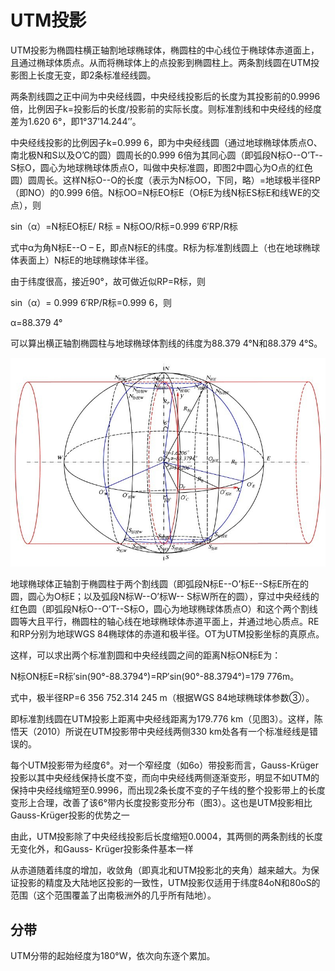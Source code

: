 #   UTM投影
UTM投影为椭圆柱横正轴割地球椭球体，椭圆柱的中心线位于椭球体赤道面上，且通过椭球体质点。从而将椭球体上的点投影到椭圆柱上。两条割线圆在UTM投影图上长度无变，即2条标准经线圆。

两条割线圆之正中间为中央经线圆，中央经线投影后的长度为其投影前的0.9996倍，比例因子k=投影后的长度/投影前的实际长度。则标准割线和中央经线的经度差为1.620 6°，即1°37’14.244’’。

中央经线投影的比例因子k=0.999 6，即为中央经线圆（通过地球椭球体质点O、南北极N和S以及O’C的圆）圆周长的0.999 6倍为其同心圆（即弧段N标O--O’T--S标O，圆心为地球椭球体质点O，叫做中央标准圆，即图2中圆心为O点的红色圆）圆周长。这样N标O--O的长度（表示为N标OO，下同，略）=地球极半径RP（即NO）的0.999 6倍。N标OO=N标EO标E（O标E为线N标ES标E和线WE的交点），则

sin（α）=N标EO标E/ R标 = N标OO/R标=0.999 6′RP/R标

式中α为角N标E--O – E，即点N标E的纬度。R标为标准割线圆上（也在地球椭球体表面上）N标E的地球椭球体半径。

由于纬度很高，接近90°，故可做近似RP=R标，则

sin（α）= 0.999 6′RP/R标=0.999 6，则

α=88.379 4°

可以算出横正轴割椭圆柱与地球椭球体割线的纬度为88.379 4°N和88.379 4°S。

![Alt text](../../assets/19.jpg "UTM投影示意图")

地球椭球体正轴割于椭圆柱于两个割线圆（即弧段N标E--O’标E--S标E所在的圆，圆心为O标E；以及弧段N标W--O’标W-- S标W所在的圆），穿过中央经线的红色圆（即弧段N标O--O’T--S标O，圆心为地球椭球体质点O）和这个两个割线圆等大且平行，椭圆柱的轴心线在地球椭球体赤道平面上，并通过地心质点。RE和RP分别为地球WGS 84椭球体的赤道和极半径。OT为UTM投影坐标的真原点。

这样，可以求出两个标准割圆和中央经线圆之间的距离N标ON标E为：

N标ON标E=R标′sin(90°-88.3794°)=RP′sin(90°-88.3794°)=179 776m。

式中，极半径RP=6 356 752.314 245 m（根据WGS 84地球椭球体参数③）。

即标准割线圆在UTM投影上距离中央经线距离为179.776 km（见图3）。这样，陈悟天（2010）所说在UTM投影带中央经线两侧330 km处各有一个标准经线是错误的。

每个UTM投影带为经度6°。对一个窄经度（如6o）带投影而言，Gauss-Krüger投影以其中央经线保持长度不变，而向中央经线两侧逐渐变形，明显不如UTM的保持中央经线缩短至0.9996，而出现2条长度不变的子午线的整个投影带上的长度变形上合理，改善了该6°带内长度投影变形分布（图3）。这也是UTM投影相比Gauss-Krüger投影的优势之一

由此，UTM投影除了中央经线投影后长度缩短0.0004，其两侧的两条割线的长度无变化外，和Gauss- Krüger投影条件基本一样

从赤道随着纬度的增加，收敛角（即真北和UTM投影北的夹角）越来越大。为保证投影的精度及大陆地区投影的一致性，UTM投影仅适用于纬度84oN和80oS的范围（这个范围覆盖了出南极洲外的几乎所有陆地）。

##  分带
UTM分带的起始经度为180°W，依次向东逐个累加。